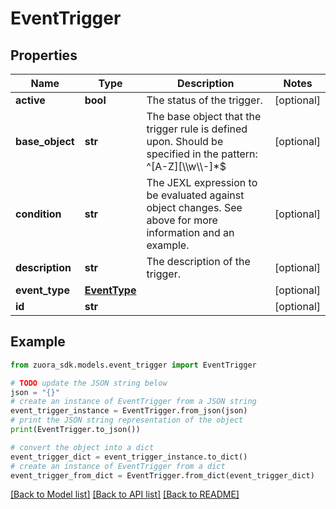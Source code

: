 # EventTrigger


## Properties

Name | Type | Description | Notes
------------ | ------------- | ------------- | -------------
**active** | **bool** | The status of the trigger. | [optional] 
**base_object** | **str** | The base object that the trigger rule is defined upon. Should be specified in the pattern: ^[A-Z][\\\\w\\\\-]*$ | [optional] 
**condition** | **str** | The JEXL expression to be evaluated against object changes. See above for more information and an example. | [optional] 
**description** | **str** | The description of the trigger. | [optional] 
**event_type** | [**EventType**](EventType.md) |  | [optional] 
**id** | **str** |  | [optional] 

## Example

```python
from zuora_sdk.models.event_trigger import EventTrigger

# TODO update the JSON string below
json = "{}"
# create an instance of EventTrigger from a JSON string
event_trigger_instance = EventTrigger.from_json(json)
# print the JSON string representation of the object
print(EventTrigger.to_json())

# convert the object into a dict
event_trigger_dict = event_trigger_instance.to_dict()
# create an instance of EventTrigger from a dict
event_trigger_from_dict = EventTrigger.from_dict(event_trigger_dict)
```
[[Back to Model list]](../README.md#documentation-for-models) [[Back to API list]](../README.md#documentation-for-api-endpoints) [[Back to README]](../README.md)


